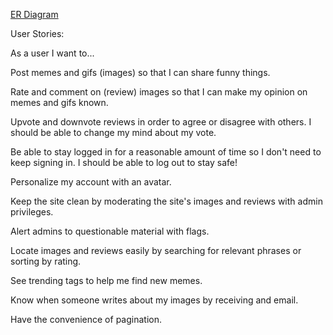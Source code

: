 [ER Diagram](ER.png)

User Stories:

As a user I want to... 

Post memes and gifs (images) so that I can share funny things.

Rate and comment on (review) images so that I can make my opinion on memes and gifs known.

Upvote and downvote reviews in order to agree or disagree with others.  I should be able to change my mind about my vote.

Be able to stay logged in for a reasonable amount of time so I don't need to keep signing in.  I should be able to log out to stay safe!

Personalize my account with an avatar.

Keep the site clean by moderating the site's images and reviews with admin privileges.

Alert admins to questionable material with flags.

Locate images and reviews easily by searching for relevant phrases or sorting by rating.

See trending tags to help me find new memes.

Know when someone writes about my images by receiving and email.

Have the convenience of pagination.





